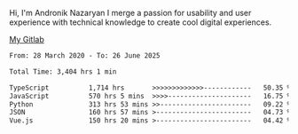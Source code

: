 Hi, I'm Andronik Nazaryan
I merge a passion for usability and user experience with technical knowledge to create cool digital experiences.

[My Gitlab](https://gitlab.com/anridev24)

<!--START_SECTION:waka-->

```txt
From: 28 March 2020 - To: 26 June 2025

Total Time: 3,404 hrs 1 min

TypeScript          1,714 hrs       >>>>>>>>>>>>>------------   50.35 %
JavaScript          570 hrs 5 mins  >>>>---------------------   16.75 %
Python              313 hrs 53 mins >>-----------------------   09.22 %
JSON                160 hrs 57 mins >------------------------   04.73 %
Vue.js              150 hrs 20 mins >------------------------   04.42 %
```

<!--END_SECTION:waka-->
